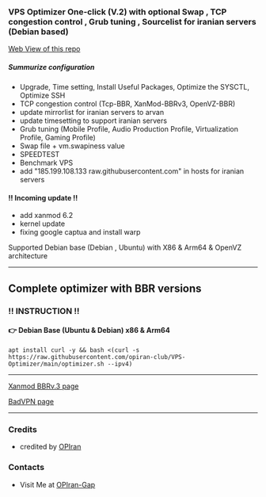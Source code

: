 ### VPS Optimizer One-click (V.2) with optional Swap , TCP congestion control , Grub tuning , Sourcelist for iranian servers (Debian based)
 
[Web View of this repo](https://opiran-club.github.io/VPS-Optimizer)

##### Summurize configuration

 - Upgrade, Time setting, Install Useful Packages, Optimize the SYSCTL, Optimize SSH
 - TCP congestion control (Tcp-BBR, XanMod-BBRv3, OpenVZ-BBR)
 - update mirrorlist for iranian servers to arvan
 - update timesetting to support iranian servers
 - Grub tuning (Mobile Profile, Audio Production Profile, Virtualization Profile, Gaming Profile)
 - Swap file + vm.swapiness value
 - SPEEDTEST
 - Benchmark VPS
 - add "185.199.108.133 raw.githubusercontent.com" in hosts for iranian servers

#### ‼️ Incoming update ‼️
 - add xanmod 6.2
 - kernel update
 - fixing google captua and install warp

Supported Debian base (Debian , Ubuntu) with X86 & Arm64 & OpenVZ architecture 
   
---------------------------------------------------------------------------------------------------------------------------------------
## Complete optimizer with BBR versions

###  ‼️ INSTRUCTION ‼️

#### 👉 Debian Base (Ubuntu & Debian) x86 & Arm64
   
```
apt install curl -y && bash <(curl -s https://raw.githubusercontent.com/opiran-club/VPS-Optimizer/main/optimizer.sh --ipv4)
```

---------------------------------------------------------------------------------------------------------------------------------------

[Xanmod BBRv.3 page](https://opiran-club.github.io/VPS-Optimizer/Xanmod/)

[BadVPN page](https://opiran-club.github.io/VPS-Optimizer/badvpn/)

---------------------------------------------------------------------------------------------------------------------------------------

### Credits
 - credited by [OPIran](https://github.com/opiran-club)

### Contacts
 - Visit Me at [OPIran-Gap](https://t.me/opiranclub)

